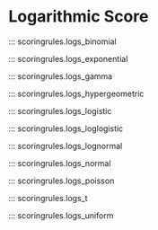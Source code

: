 # Logarithmic Score

::: scoringrules.logs_binomial

::: scoringrules.logs_exponential

::: scoringrules.logs_gamma

::: scoringrules.logs_hypergeometric

::: scoringrules.logs_logistic

::: scoringrules.logs_loglogistic

::: scoringrules.logs_lognormal

::: scoringrules.logs_normal

::: scoringrules.logs_poisson

::: scoringrules.logs_t

::: scoringrules.logs_uniform
